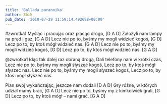 ```yaml
---
title: 'Ballada paranoika'
author: Zbik
pub_date: '2018-07-29 11:59:14.492698+00:00'
---
```


#zwrotka1
Myśląc i pracując oraz płacąc drogo, [D A D]
Założyli nam lampy na prąd i gaz, [G A D]
Lecz nie po to, byśmy my mogli widzieć kogoś, [G D]
Lecz po to, by ktoś mógł widzieć nas. [G A D]
Lecz nie po to, byśmy my mogli widzieć kogoś, [G D]
Lecz po to, by ktoś mógł widzieć nas. [G A D]

@zwrotka1
Idąc tak dalej raz obraną drogą,
Dali telefony nam w krótki czas,
Lecz nie po to, byśmy my mogli słyszeć kogoś,
Lecz po to, by ktoś mógł słyszeć nas.
Lecz nie po to, byśmy my mogli słyszeć kogoś,
Lecz po to, by ktoś mógł słyszeć nas.

Plan swój wykańczając, jeszcze nam dodali [D A D]
Gry różne, w których udział mamy brać, [G A D]
Lecz nie po to, byśmy my z kimkolwiek grali, [G D]
Lecz po to, by ktoś mógł – nami grać. [G A D]